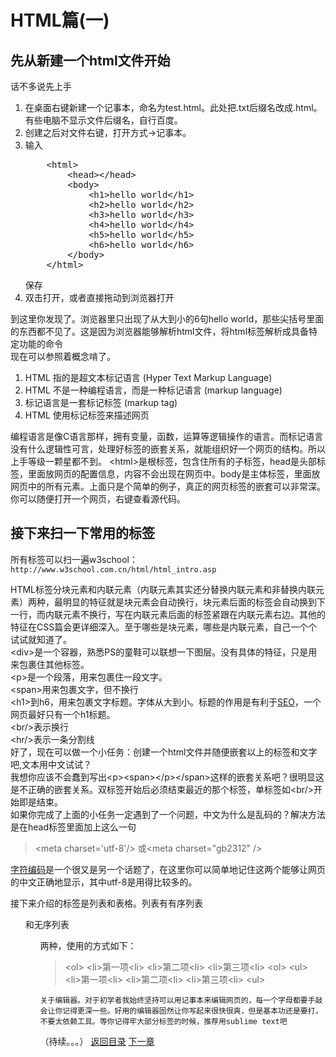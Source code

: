 <h1>HTML篇(一)</h1>
<h2>先从新建一个html文件开始</h2>
<p>话不多说先上手
<ol>
	<li>在桌面右键新建一个记事本，命名为test.html。此处把.txt后缀名改成.html。有些电脑不显示文件后缀名，自行百度。</li>
	<li>创建之后对文件右键，打开方式->记事本。</li>
	<li>输入<br/>
<pre>
	&lt;html>
		&lt;head>&lt;/head>
		&lt;body>
			&lt;h1>hello world&lt;/h1>
			&lt;h2>hello world&lt;/h2>
			&lt;h3>hello world&lt;/h3>
			&lt;h4>hello world&lt;/h4>
			&lt;h5>hello world&lt;/h5>
			&lt;h6>hello world&lt;/h6>
		&lt;/body>
	&lt;/html>
</pre>
保存
	</li>
	<li>双击打开，或者直接拖动到浏览器打开</li>
</ol>
</p>
<p>到这里你发现了。浏览器里只出现了从大到小的6句hello world，那些尖括号里面的东西都不见了。这是因为浏览器能够解析html文件，将html标签解析成具备特定功能的命令<br/>
现在可以参照着概念啃了。
<ol>
	<li>HTML 指的是超文本标记语言 (Hyper Text Markup Language)</li>
	<li>HTML 不是一种编程语言，而是一种标记语言 (markup language)</li>
	<li>标记语言是一套标记标签 (markup tag)</li>
	<li>HTML 使用标记标签来描述网页</li>
</ol>
编程语言是像C语言那样，拥有变量，函数，运算等逻辑操作的语言。而标记语言没有什么逻辑性可言，处理好标签的嵌套关系，就能组织好一个网页的结构。所以上手等级一颗星都不到。
&lt;html>是根标签，包含住所有的子标签，head是头部标签，里面放网页的配置信息，内容不会出现在网页中。body是主体标签，里面放网页中的所有元素。上面只是个简单的例子，真正的网页标签的嵌套可以非常深。你可以随便打开一个网页，右键查看源代码。
</p>
<h2>接下来扫一下常用的标签</h2>
<p>所有标签可以扫一遍w3school：<code>http://www.w3school.com.cn/html/html_intro.asp</code></p>
<p>
	HTML标签分块元素和内联元素（内联元素其实还分替换内联元素和非替换内联元素）两种，最明显的特征就是块元素会自动换行，块元素后面的标签会自动换到下一行，而内联元素不换行，写在内联元素后面的标签紧跟在内联元素右边。其他的特征在CSS篇会更详细深入。至于哪些是块元素，哪些是内联元素，自己一个个试试就知道了。<br/>
	&lt;div>是一个容器，熟悉PS的童鞋可以联想一下图层。没有具体的特征，只是用来包裹住其他标签。<br/>
	&lt;p>是一个段落，用来包裹住一段文字。<br/>
	&lt;span>用来包裹文字，但不换行<br/>
	&lt;h1>到h6，用来包裹文字标题。字体从大到小。标题的作用是有利于<a href="http://baike.baidu.com/link?url=388NV_quGc__xJAU7uweiLGgF3vbq0aAEusTbKi2layF_GFI_1sgtQPH4Acqm6pqK_3G-3FyLXbCHXDVOtdIMa">SEO</a>，一个网页最好只有一个h1标题。<br/>
	&lt;br/>表示换行<br/>
	&lt;hr/>表示一条分割线<br/>
	好了，现在可以做一个小任务：创建一个html文件并随便嵌套以上的标签和文字吧,文本用中文试试？<br/>
	我想你应该不会蠢到写出&lt;p>&lt;span>&lt;/p>&lt;/span>这样的嵌套关系吧？很明显这是不正确的嵌套关系。双标签开始后必须结束最近的那个标签，单标签如&lt;br/>开始即是结束。<br/>
	如果你完成了上面的小任务一定遇到了一个问题，中文为什么是乱码的？解决方法是在head标签里面加上这么一句<br/>
	<blockquote>
		&lt;meta charset='utf-8'/>
		或&lt;meta charset="gb2312" />
	</blockquote>
	<a href="http://baike.baidu.com/link?url=PfC1p4N4sU53AzpyOUwLCL75DPESVkd-Uemjc7CLL0FUje2eh05Wbjst7degZWXd3XR6Ad3vlW1rdFDDVP9xIDdZoOWKwLZDYVr76GzWYLU-QwSS0Muk1sEzcyKCk5m8">字符编码</a>是一个很又是另一个话题了，在这里你可以简单地记住这两个能够让网页的中文正确地显示，其中utf-8是用得比较多的。</p>
	<p>
	接下来介绍的标签是列表和表格。列表有有序列表<ol>和无序列表<ul>两种，使用的方式如下：
	<blockquote>
		&lt;ol>
			&lt;li>第一项&lt;li>
			&lt;li>第二项&lt;li>
			&lt;li>第三项&lt;li>
		&lt;ol>
		&lt;ul>
			&lt;li>第一项&lt;li>
			&lt;li>第二项&lt;li>
			&lt;li>第三项&lt;li>
		&lt;ul>
	</blockquote>
	</p>
	<code>关于编辑器。对于初学者我始终坚持可以用记事本来编辑网页的，每一个字母都要手敲会让你记得更深一些。好用的编辑器固然让你写起来很快很爽，但是基本功还是要打，不要太依赖工具。等你记得牢大部分标签的时候，推荐用sublime text吧</code>

（待续。。。）
<a href="./README.md">返回目录</a>
<a href="./chapter2.md">下一章</a>